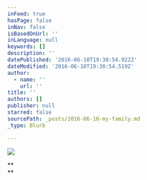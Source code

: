 ```yaml
---
inFeed: true
hasPage: false
inNav: false
isBasedOnUrl: ''
inLanguage: null
keywords: []
description: ''
datePublished: '2016-06-10T19:30:54.922Z'
dateModified: '2016-06-10T19:30:54.519Z'
author:
  - name: ''
    url: ''
title: ''
authors: []
publisher: null
starred: false
sourcePath: _posts/2016-06-10-my-family.md
_type: Blurb

---
```

![](https://s3-us-west-2.amazonaws.com/the-grid-img/p/f4ec402797440ad969ccb3f3df46aabb985b93e7.jpg)

**  
**